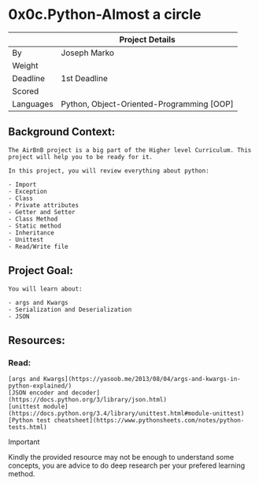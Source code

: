 # 0x0c.Python-Almost a circle

|           | Project Details                               | 
| --------- | --------------------------------------------- |
| By        | Joseph Marko                                  |
| Weight    |                                               |
| Deadline  | 1st Deadline                                  |
| Scored    |                                               |
| Languages | Python, Object-Oriented-Programming [OOP]     |

## Background Context:
    The AirBnB project is a big part of the Higher level Curriculum. This project will help you to be ready for it.
    
    In this project, you will review everything about python:

    - Import
    - Exception
    - Class
    - Private attributes
    - Getter and Setter
    - Class Method
    - Static method
    - Inheritance
    - Unittest
    - Read/Write file

## Project Goal:
    You will learn about:

    - args and Kwargs
    - Serialization and Deserialization
    - JSON

## Resources:

### Read:

    [args and Kwargs](https://yasoob.me/2013/08/04/args-and-kwargs-in-python-explained/)
    [JSON encoder and decoder](https://docs.python.org/3/library/json.html)
    [unittest module](https://docs.python.org/3.4/library/unittest.html#module-unittest)
    [Python test cheatsheet](https://www.pythonsheets.com/notes/python-tests.html)

> [!IMPORTANT]
> Kindly the provided resource may not be enough to understand some
> concepts, you are advice to do deep research per your prefered
> learning method.
